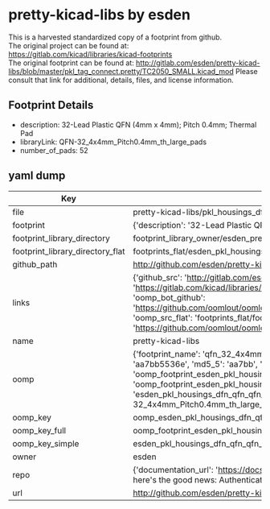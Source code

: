# pretty-kicad-libs by esden  
This is a harvested standardized copy of a footprint from github.  
The original project can be found at:  
https://gitlab.com/kicad/libraries/kicad-footprints  
The original footprint can be found at:
http://gitlab.com/esden/pretty-kicad-libs/blob/master/pkl_tag_connect.pretty/TC2050_SMALL.kicad_mod
Please consult that link for additional, details, files, and license information.  
## Footprint Details
* description: 32-Lead Plastic QFN (4mm x 4mm); Pitch 0.4mm; Thermal Pad  
* libraryLink: QFN-32_4x4mm_Pitch0.4mm_th_large_pads  
* number_of_pads: 52  
## yaml dump  
| Key | Value |  
| --- | --- |  
| file | pretty-kicad-libs/pkl_housings_dfn_qfn.pretty/QFN-32_4x4mm_Pitch0.4mm_th_large_pads.kicad_mod |  
| footprint | {'description': '32-Lead Plastic QFN (4mm x 4mm); Pitch 0.4mm; Thermal Pad', 'libraryLink': 'QFN-32_4x4mm_Pitch0.4mm_th_large_pads', 'number_of_pads': 52} |  
| footprint_library_directory | footprint_library_owner/esden_pretty-kicad-libs |  
| footprint_library_directory_flat | footprints_flat/esden_pkl_housings_dfn_qfn_qfn_32_4x4mm_pitch0_4mm_th_large_pads/working |  
| github_path | http://github.com/esden/pretty-kicad-libs/blob/master/pkl_housings_dfn_qfn.pretty/QFN-32_4x4mm_Pitch0.4mm_th_large_pads.kicad_mod |  
| links | {'github_src': 'http://gitlab.com/esden/pretty-kicad-libs/blob/master/pkl_tag_connect.pretty/TC2050_SMALL.kicad_mod', 'github_src_repo': 'https://gitlab.com/kicad/libraries/kicad-footprints', 'oomp_bot': 'footprints/esden_pkl_housings_dfn_qfn_qfn_32_4x4mm_pitch0_4mm_th_large_pads/working', 'oomp_bot_github': 'https://github.com/oomlout/oomlout_oomp_footprint_bot/tree/main/footprints/esden_pkl_housings_dfn_qfn_qfn_32_4x4mm_pitch0_4mm_th_large_pads/working', 'oomp_src_flat': 'footprints_flat/footprints_flat/esden_pkl_housings_dfn_qfn_qfn_32_4x4mm_pitch0_4mm_th_large_pads/working', 'oomp_src_flat_github': 'https://github.com/oomlout/oomlout_oomp_footprint_src/tree/main/footprints_flat/esden_pkl_housings_dfn_qfn_qfn_32_4x4mm_pitch0_4mm_th_large_pads/working'} |  
| name | pretty-kicad-libs |  
| oomp | {'footprint_name': 'qfn_32_4x4mm_pitch0_4mm_th_large_pads', 'library_name': 'pkl_housings_dfn_qfn', 'md5': 'aa7bb5536eb9fd7aa64a15c050987e75', 'md5_10': 'aa7bb5536e', 'md5_5': 'aa7bb', 'md5_6': 'aa7bb5', 'oomp_key': 'oomp_esden_pkl_housings_dfn_qfn_qfn_32_4x4mm_pitch0_4mm_th_large_pads', 'oomp_key_extra': 'oomp_footprint_esden_pkl_housings_dfn_qfn_qfn_32_4x4mm_pitch0_4mm_th_large_pads', 'oomp_key_full': 'oomp_footprint_esden_pkl_housings_dfn_qfn_qfn_32_4x4mm_pitch0_4mm_th_large_pads_aa7bb5', 'oomp_key_simple': 'esden_pkl_housings_dfn_qfn_qfn_32_4x4mm_pitch0_4mm_th_large_pads', 'original_filename': 'pretty-kicad-libs/pkl_housings_dfn_qfn.pretty/QFN-32_4x4mm_Pitch0.4mm_th_large_pads.kicad_mod', 'owner_name': 'esden'} |  
| oomp_key | oomp_esden_pkl_housings_dfn_qfn_qfn_32_4x4mm_pitch0_4mm_th_large_pads |  
| oomp_key_full | oomp_footprint_esden_pkl_housings_dfn_qfn_qfn_32_4x4mm_pitch0_4mm_th_large_pads |  
| oomp_key_simple | esden_pkl_housings_dfn_qfn_qfn_32_4x4mm_pitch0_4mm_th_large_pads |  
| owner | esden |  
| repo | {'documentation_url': 'https://docs.github.com/rest/overview/resources-in-the-rest-api#rate-limiting', 'message': "API rate limit exceeded for 84.66.173.59. (But here's the good news: Authenticated requests get a higher rate limit. Check out the documentation for more details.)"} |  
| url | http://github.com/esden/pretty-kicad-libs |  

